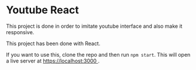 # Youtube React

This project is done in order to imitate youtube interface and also make it
responsive.

This project has been done with React.

If you want to use this, clone the repo and then run `npm start`.
This will open a live server at [ https://localhost:3000
](https://localhost:3000).

